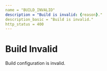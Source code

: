 ```yaml
---
name = "BUILD_INVALID"
description = "Build is invalid: {reason}."
description_basic = "Build is invalid."
http_status = 400
---
```


# Build Invalid

Build configuration is invalid.

